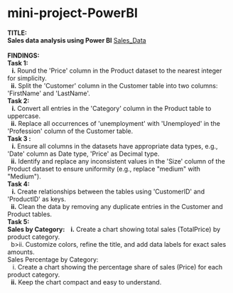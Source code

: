 # mini-project-PowerBI
<b>TITLE:<br>
Sales data analysis using Power BI</b> [Sales_Data](https://drive.google.com/file/d/1LovO_eyvuuQu3Re36Dnokmj3UcrQbnwk/view?usp=sharing)
<br><br>
<b>FINDINGS:<br>
Task 1:<br>
&nbsp;&nbsp;&nbsp;i.</b> Round the 'Price' column in the Product dataset to the nearest integer for simplicity.<br>
&nbsp;&nbsp;<b>ii.</b> Split the 'Customer' column in the Customer table into two columns: 'FirstName' and 'LastName'.<br>
<b>Task 2:<br>
&nbsp;&nbsp;&nbsp;i.</b> Convert all entries in the 'Category' column in the Product table to uppercase.<br>
&nbsp;&nbsp;<b>ii.</b> Replace all occurrences of 'unemployment' with 'Unemployed' in the 'Profession' column of the Customer table.<br>
<b>Task 3 :<br>
&nbsp;&nbsp;&nbsp;i.</b> Ensure all columns in the datasets have appropriate data types, e.g., 'Date' column as Date type, 'Price' as Decimal type.<br>
&nbsp;&nbsp;<b>ii.</b> Identify and replace any inconsistent values in the 'Size' column of the Product dataset to ensure uniformity (e.g., replace "medium" with "Medium").<br>
<b>Task 4:<br>
&nbsp;&nbsp;&nbsp;i.</b> Create relationships between the tables using 'CustomerID' and 'ProductID' as keys.<br>
&nbsp;&nbsp;<b>ii.</b> Clean the data by removing any duplicate entries in the Customer and Product tables.<br>
<b>Task 5:<br>
Sales by Category:
&nbsp;&nbsp;&nbsp;i.</b> Create a chart showing total sales (TotalPrice) by product category.<br>
&nbsp;&nbsp;b>ii.</b> Customize colors, refine the title, and add data labels for exact sales amounts.<br>
</b>Sales Percentage by Category:<br>
&nbsp;&nbsp;&nbsp;i.</b> Create a chart showing the percentage share of sales (Price) for each product category.<br>
&nbsp;&nbsp;<b>ii.</b> Keep the chart compact and easy to understand.

